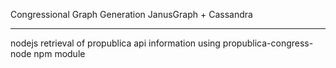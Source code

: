 Congressional Graph Generation
JanusGraph + Cassandra

----

nodejs retrieval of propublica api information
using propublica-congress-node npm module
